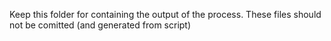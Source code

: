 Keep this folder for containing the output of the process.
These files should not be comitted (and generated from script)